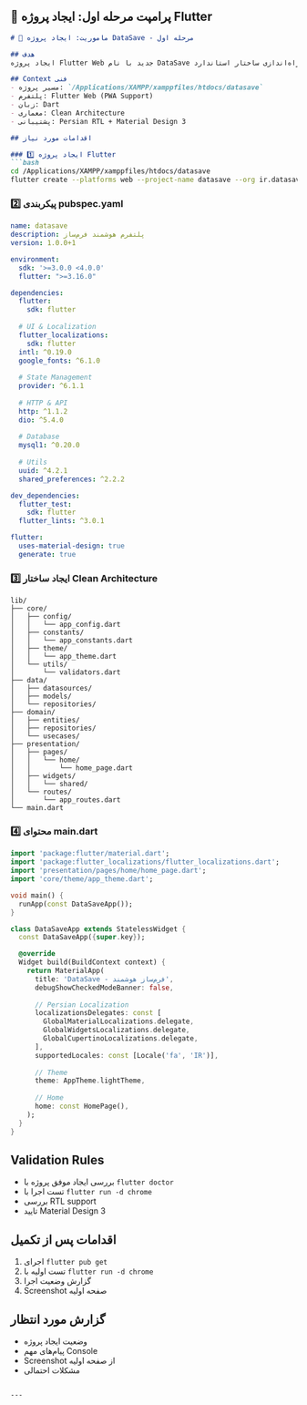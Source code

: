 ## 🚀 پرامپت مرحله اول: ایجاد پروژه Flutter

```markdown
# 🎯 ماموریت: ایجاد پروژه DataSave - مرحله اول

## هدف
ایجاد پروژه Flutter Web جدید با نام DataSave در مسیر فعلی و راه‌اندازی ساختار استاندارد Clean Architecture

## Context فنی
- مسیر پروژه: `/Applications/XAMPP/xamppfiles/htdocs/datasave`
- پلتفرم: Flutter Web (PWA Support)
- زبان: Dart
- معماری: Clean Architecture
- پشتیبانی: Persian RTL + Material Design 3

## اقدامات مورد نیاز

### 1️⃣ ایجاد پروژه Flutter
```bash
cd /Applications/XAMPP/xamppfiles/htdocs/datasave
flutter create --platforms web --project-name datasave --org ir.datasave .
```

### 2️⃣ پیکربندی pubspec.yaml
```yaml
name: datasave
description: پلتفرم هوشمند فرم‌ساز
version: 1.0.0+1

environment:
  sdk: '>=3.0.0 <4.0.0'
  flutter: ">=3.16.0"

dependencies:
  flutter:
    sdk: flutter
  
  # UI & Localization
  flutter_localizations:
    sdk: flutter
  intl: ^0.19.0
  google_fonts: ^6.1.0
  
  # State Management
  provider: ^6.1.1
  
  # HTTP & API
  http: ^1.1.2
  dio: ^5.4.0
  
  # Database
  mysql1: ^0.20.0
  
  # Utils
  uuid: ^4.2.1
  shared_preferences: ^2.2.2

dev_dependencies:
  flutter_test:
    sdk: flutter
  flutter_lints: ^3.0.1

flutter:
  uses-material-design: true
  generate: true
```

### 3️⃣ ایجاد ساختار Clean Architecture
```
lib/
├── core/
│   ├── config/
│   │   └── app_config.dart
│   ├── constants/
│   │   └── app_constants.dart
│   ├── theme/
│   │   └── app_theme.dart
│   └── utils/
│       └── validators.dart
├── data/
│   ├── datasources/
│   ├── models/
│   └── repositories/
├── domain/
│   ├── entities/
│   ├── repositories/
│   └── usecases/
├── presentation/
│   ├── pages/
│   │   └── home/
│   │       └── home_page.dart
│   ├── widgets/
│   │   └── shared/
│   └── routes/
│       └── app_routes.dart
└── main.dart
```

### 4️⃣ محتوای main.dart
```dart
import 'package:flutter/material.dart';
import 'package:flutter_localizations/flutter_localizations.dart';
import 'presentation/pages/home/home_page.dart';
import 'core/theme/app_theme.dart';

void main() {
  runApp(const DataSaveApp());
}

class DataSaveApp extends StatelessWidget {
  const DataSaveApp({super.key});

  @override
  Widget build(BuildContext context) {
    return MaterialApp(
      title: 'DataSave - فرم‌ساز هوشمند',
      debugShowCheckedModeBanner: false,
      
      // Persian Localization
      localizationsDelegates: const [
        GlobalMaterialLocalizations.delegate,
        GlobalWidgetsLocalizations.delegate,
        GlobalCupertinoLocalizations.delegate,
      ],
      supportedLocales: const [Locale('fa', 'IR')],
      
      // Theme
      theme: AppTheme.lightTheme,
      
      // Home
      home: const HomePage(),
    );
  }
}
```

## Validation Rules
- بررسی ایجاد موفق پروژه با `flutter doctor`
- تست اجرا با `flutter run -d chrome`
- بررسی RTL support
- تایید Material Design 3

## اقدامات پس از تکمیل
1. اجرای `flutter pub get`
2. تست اولیه با `flutter run -d chrome`
3. گزارش وضعیت اجرا
4. Screenshot صفحه اولیه

## گزارش مورد انتظار
- وضعیت ایجاد پروژه
- پیام‌های مهم Console
- Screenshot از صفحه اولیه
- مشکلات احتمالی
```

---

